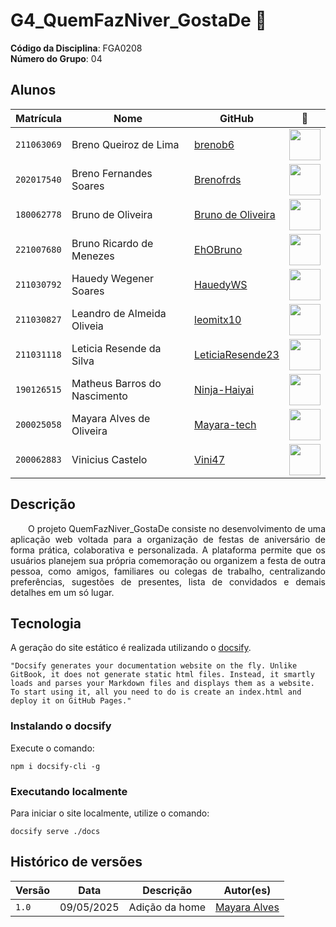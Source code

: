 # G4_QuemFazNiver_GostaDe 🥳

**Código da Disciplina**: FGA0208<br>
**Número do Grupo**: 04<br>

## Alunos

|Matrícula | Nome | GitHub|  📸    | 
| -- | -- |--------------|--------------|
|`211063069` |Breno Queiroz de Lima |[brenob6](https://github.com/brenob6)|  <img src="https://avatars.githubusercontent.com/u/72840950?v=4" width=50>   |
|`202017540` | Breno Fernandes Soares |[Brenofrds](https://github.com/brenofrds) | <img src="https://avatars.githubusercontent.com/u/132412607?v=4" width=50>   |
|`180062778` | Bruno de Oliveira|  [Bruno de Oliveira](https://github.com/BrunoOLiveirax)  | <img src="https://avatars.githubusercontent.com/u/111513555?v=4" width=50>   |
|`221007680` | Bruno Ricardo de Menezes|[EhOBruno](https://github.com/EhOBruno)  |<img src="https://avatars.githubusercontent.com/u/110112943?v=4" width=50>      |
|`211030792` | Hauedy Wegener Soares| [HauedyWS](https://github.com/HauedyWS)|<img src="https://avatars.githubusercontent.com/u/104246126?v=4" width=50> |
|`211030827` | Leandro de Almeida Oliveia| [leomitx10](https://github.com/leomitx10)|<img src="https://avatars.githubusercontent.com/u/90487905?v=4" width=50> |
|`211031118` |Leticia Resende da Silva |[LeticiaResende23](https://github.com/LeticiaResende23) | <img src="https://avatars.githubusercontent.com/u/89492943?v=4" width=50>  |
|`190126515` | Matheus Barros do Nascimento|[Ninja-Haiyai](https://github.com/Ninja-Haiyai)|  <img src="https://avatars.githubusercontent.com/u/73038704?v=4" width=50>  |
|`200025058` | Mayara Alves de Oliveira|[Mayara-tech](https://github.com/Mayara-tech)|  <img src="https://avatars.githubusercontent.com/u/67807684?v=4" width=50>  |
|`200062883` |Vinicius Castelo|[Vini47](https://github.com/Vini47)|  <img src="https://avatars.githubusercontent.com/u/79549264?v=4" width=50> |

## Descrição  
<p align="justify"> &emsp;&emsp;O projeto QuemFazNiver_GostaDe consiste no desenvolvimento de uma aplicação web voltada para a organização de festas de aniversário de forma prática, colaborativa e personalizada. A plataforma permite que os usuários planejem sua própria comemoração ou organizem a festa de outra pessoa, como amigos, familiares ou colegas de trabalho, centralizando preferências, sugestões de presentes, lista de convidados e demais detalhes em um só lugar.</p>

## Tecnologia 

A geração do site estático é realizada utilizando o [docsify](https://docsify.js.org/).

```shell
"Docsify generates your documentation website on the fly. Unlike GitBook, it does not generate static html files. Instead, it smartly loads and parses your Markdown files and displays them as a website. To start using it, all you need to do is create an index.html and deploy it on GitHub Pages."
```

### Instalando o docsify

Execute o comando:

```shell
npm i docsify-cli -g
```

### Executando localmente

Para iniciar o site localmente, utilize o comando:

```shell
docsify serve ./docs
```
## Histórico de versões

| Versão | Data       | Descrição                                      | Autor(es)                         |
|--------|------------|------------------------------------------------|-----------------------------------|
| `1.0`  | 09/05/2025 | Adição da home |[Mayara Alves](https://github.com/Mayara-tech)|